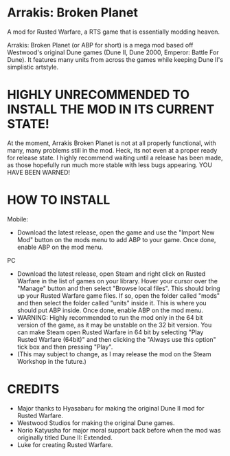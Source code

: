# Arrakis: Broken Planet
A mod for Rusted Warfare, a RTS game that is essentially modding heaven. 

Arrakis: Broken Planet (or ABP for short) is a mega mod based off Westwood's original Dune games (Dune II, Dune 2000, Emperor: Battle For Dune). It features many units from across the games while keeping Dune II's simplistic artstyle.

# HIGHLY UNRECOMMENDED TO INSTALL THE MOD IN ITS CURRENT STATE!
At the moment, Arrakis Broken Planet is not at all properly functional, with many, many problems still in the mod. Heck, its not even at a proper ready for release state. I highly recommend waiting until a release has been made, as those hopefully run much more stable with less bugs appearing. YOU HAVE BEEN WARNED!

# HOW TO INSTALL

Mobile:
 - Download the latest release, open the game and use the "Import New Mod" button on the mods menu to add ABP to your game. Once done, enable ABP on the mod menu.

PC
 - Download the latest release, open Steam and right click on Rusted Warfare in the list of games on your library. Hover your cursor over the "Manage" button and then select "Browse local files". This should bring up your Rusted Warfare game files. If so, open the folder called "mods" and then select the folder called "units" inside it. This is where you should put ABP inside. Once done, enable ABP on the mod menu.
 - WARNING: Highly recommended to run the mod only in the 64 bit version of the game, as it may be unstable on the 32 bit version. You can make Steam open Rusted Warfare in  64 bit by selecting "Play Rusted Warfare (64bit)" and then clicking the "Always use this option" tick box and then pressing "Play".
 - (This may subject to change, as I may release the mod on the Steam Workshop in the future.)

 # CREDITS
 
  - Major thanks to Hyasabaru for making the original Dune II mod for Rusted Warfare.
  - Westwood Studios for making the original Dune games.
  - Norio Katyusha for major moral support back before when the mod was originally titled Dune II: Extended.
  - Luke for creating Rusted Warfare.
